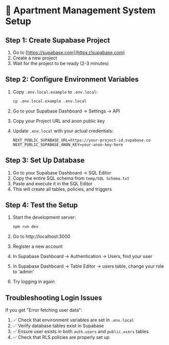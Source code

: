 # 🚀 Apartment Management System Setup

## Step 1: Create Supabase Project

1. Go to [https://supabase.com](https://supabase.com)
2. Create a new project
3. Wait for the project to be ready (2-3 minutes)

## Step 2: Configure Environment Variables

1. Copy `.env.local.example` to `.env.local`:
   ```bash
   cp .env.local.example .env.local
   ```

2. Go to your Supabase Dashboard → Settings → API
3. Copy your Project URL and anon public key
4. Update `.env.local` with your actual credentials:
   ```
   NEXT_PUBLIC_SUPABASE_URL=https://your-project-id.supabase.co
   NEXT_PUBLIC_SUPABASE_ANON_KEY=your-anon-key-here
   ```

## Step 3: Set Up Database

1. Go to your Supabase Dashboard → SQL Editor
2. Copy the entire SQL schema from `temp/SQL Schema.txt`
3. Paste and execute it in the SQL Editor
4. This will create all tables, policies, and triggers

## Step 4: Test the Setup

1. Start the development server:
   ```bash
   npm run dev
   ```

2. Go to http://localhost:3000
3. Register a new account
4. In Supabase Dashboard → Authentication → Users, find your user
5. In Supabase Dashboard → Table Editor → users table, change your role to 'admin'
6. Try logging in again

## Troubleshooting Login Issues

If you get "Error fetching user data":

1. ✅ Check that environment variables are set in `.env.local`
2. ✅ Verify database tables exist in Supabase
3. ✅ Ensure user exists in both `auth.users` and `public.users` tables
4. ✅ Check that RLS policies are properly set up
